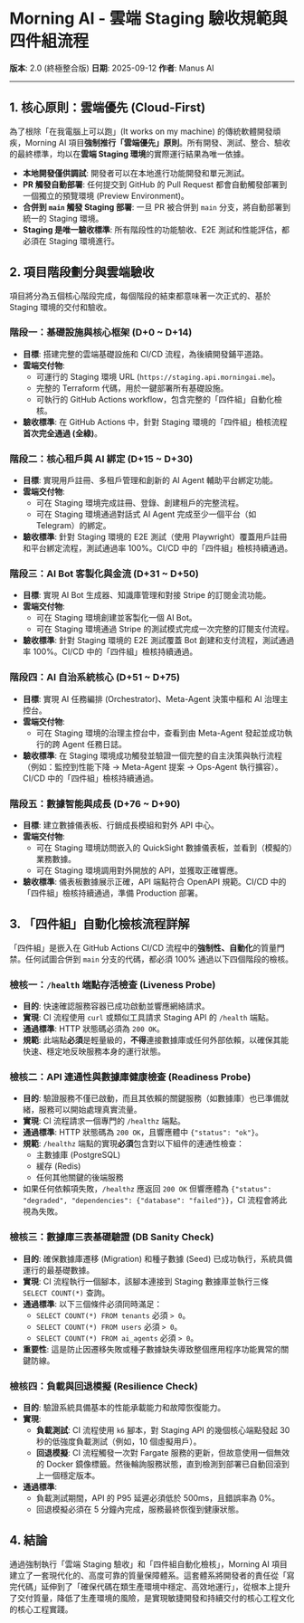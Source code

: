 


# Morning AI - 雲端 Staging 驗收規範與四件組流程

**版本**: 2.0 (終極整合版)
**日期**: 2025-09-12
**作者**: Manus AI

---

## 1. **核心原則：雲端優先 (Cloud-First)**

為了根除「在我電腦上可以跑」(It works on my machine) 的傳統軟體開發頑疾，Morning AI 項目**強制推行「雲端優先」原則**。所有開發、測試、整合、驗收的最終標準，均以在**雲端 Staging 環境**的實際運行結果為唯一依據。

- **本地開發僅供調試**: 開發者可以在本地進行功能開發和單元測試。
- **PR 觸發自動部署**: 任何提交到 GitHub 的 Pull Request 都會自動觸發部署到一個獨立的預覽環境 (Preview Environment)。
- **合併到 `main` 觸發 Staging 部署**: 一旦 PR 被合併到 `main` 分支，將自動部署到統一的 Staging 環境。
- **Staging 是唯一驗收標準**: 所有階段性的功能驗收、E2E 測試和性能評估，都必須在 Staging 環境進行。

## 2. **項目階段劃分與雲端驗收**

項目將分為五個核心階段完成，每個階段的結束都意味著一次正式的、基於 Staging 環境的交付和驗收。

### **階段一：基礎設施與核心框架 (D+0 ~ D+14)**
- **目標**: 搭建完整的雲端基礎設施和 CI/CD 流程，為後續開發鋪平道路。
- **雲端交付物**:
    - 可運行的 Staging 環境 URL (`https://staging.api.morningai.me`)。
    - 完整的 Terraform 代碼，用於一鍵部署所有基礎設施。
    - 可執行的 GitHub Actions workflow，包含完整的「四件組」自動化檢核。
- **驗收標準**: 在 GitHub Actions 中，針對 Staging 環境的「四件組」檢核流程**首次完全通過 (全綠)**。

### **階段二：核心租戶與 AI 綁定 (D+15 ~ D+30)**
- **目標**: 實現用戶註冊、多租戶管理和創新的 AI Agent 輔助平台綁定功能。
- **雲端交付物**:
    - 可在 Staging 環境完成註冊、登錄、創建租戶的完整流程。
    - 可在 Staging 環境通過對話式 AI Agent 完成至少一個平台（如 Telegram）的綁定。
- **驗收標準**: 針對 Staging 環境的 E2E 測試（使用 Playwright）覆蓋用戶註冊和平台綁定流程，測試通過率 100%。CI/CD 中的「四件組」檢核持續通過。

### **階段三：AI Bot 客製化與金流 (D+31 ~ D+50)**
- **目標**: 實現 AI Bot 生成器、知識庫管理和對接 Stripe 的訂閱金流功能。
- **雲端交付物**:
    - 可在 Staging 環境創建並客製化一個 AI Bot。
    - 可在 Staging 環境通過 Stripe 的測試模式完成一次完整的訂閱支付流程。
- **驗收標準**: 針對 Staging 環境的 E2E 測試覆蓋 Bot 創建和支付流程，測試通過率 100%。CI/CD 中的「四件組」檢核持續通過。

### **階段四：AI 自治系統核心 (D+51 ~ D+75)**
- **目標**: 實現 AI 任務編排 (Orchestrator)、Meta-Agent 決策中樞和 AI 治理主控台。
- **雲端交付物**:
    - 可在 Staging 環境的治理主控台中，查看到由 Meta-Agent 發起並成功執行的跨 Agent 任務日誌。
- **驗收標準**: 在 Staging 環境成功觸發並驗證一個完整的自主決策與執行流程（例如：監控到性能下降 → Meta-Agent 提案 → Ops-Agent 執行擴容）。CI/CD 中的「四件組」檢核持續通過。

### **階段五：數據智能與成長 (D+76 ~ D+90)**
- **目標**: 建立數據儀表板、行銷成長模組和對外 API 中心。
- **雲端交付物**:
    - 可在 Staging 環境訪問嵌入的 QuickSight 數據儀表板，並看到（模擬的）業務數據。
    - 可在 Staging 環境調用對外開放的 API，並獲取正確響應。
- **驗收標準**: 儀表板數據展示正確，API 端點符合 OpenAPI 規範。CI/CD 中的「四件組」檢核持續通過，準備 Production 部署。

## 3. **「四件組」自動化檢核流程詳解**

「四件組」是嵌入在 GitHub Actions CI/CD 流程中的**強制性、自動化**的質量門禁。任何試圖合併到 `main` 分支的代碼，都必須 100% 通過以下四個階段的檢核。

### **檢核一：`/health` 端點存活檢查 (Liveness Probe)**
- **目的**: 快速確認服務容器已成功啟動並響應網絡請求。
- **實現**: CI 流程使用 `curl` 或類似工具請求 Staging API 的 `/health` 端點。
- **通過標準**: HTTP 狀態碼必須為 `200 OK`。
- **規範**: 此端點**必須**是輕量級的，**不得**連接數據庫或任何外部依賴，以確保其能快速、穩定地反映服務本身的運行狀態。

### **檢核二：API 連通性與數據庫健康檢查 (Readiness Probe)**
- **目的**: 驗證服務不僅已啟動，而且其依賴的關鍵服務（如數據庫）也已準備就緒，服務可以開始處理真實流量。
- **實現**: CI 流程請求一個專門的 `/healthz` 端點。
- **通過標準**: HTTP 狀態碼為 `200 OK`，且響應體中 `{"status": "ok"}`。
- **規範**: `/healthz` 端點的實現**必須**包含對以下組件的連通性檢查：
    - 主數據庫 (PostgreSQL)
    - 緩存 (Redis)
    - 任何其他關鍵的後端服務
- 如果任何依賴項失敗，`/healthz` 應返回 `200 OK` 但響應體為 `{"status": "degraded", "dependencies": {"database": "failed"}}`，CI 流程會將此視為失敗。

### **檢核三：數據庫三表基礎驗證 (DB Sanity Check)**
- **目的**: 確保數據庫遷移 (Migration) 和種子數據 (Seed) 已成功執行，系統具備運行的最基礎數據。
- **實現**: CI 流程執行一個腳本，該腳本連接到 Staging 數據庫並執行三條 `SELECT COUNT(*)` 查詢。
- **通過標準**: 以下三個條件必須同時滿足：
    - `SELECT COUNT(*) FROM tenants` 必須 `> 0`。
    - `SELECT COUNT(*) FROM users` 必須 `> 0`。
    - `SELECT COUNT(*) FROM ai_agents` 必須 `> 0`。
- **重要性**: 這是防止因遷移失敗或種子數據缺失導致整個應用程序功能異常的關鍵防線。

### **檢核四：負載與回退模擬 (Resilience Check)**
- **目的**: 驗證系統具備基本的性能承載能力和故障恢復能力。
- **實現**:
    - **負載測試**: CI 流程使用 `k6` 腳本，對 Staging API 的幾個核心端點發起 30 秒的低強度負載測試（例如，10 個虛擬用戶）。
    - **回退模擬**: CI 流程觸發一次對 Fargate 服務的更新，但故意使用一個無效的 Docker 鏡像標籤。然後輪詢服務狀態，直到檢測到部署已自動回滾到上一個穩定版本。
- **通過標準**:
    - 負載測試期間，API 的 P95 延遲必須低於 500ms，且錯誤率為 0%。
    - 回退模擬必須在 5 分鐘內完成，服務最終恢復到健康狀態。

## 4. **結論**

通過強制執行「雲端 Staging 驗收」和「四件組自動化檢核」，Morning AI 項目建立了一套現代化的、高度可靠的質量保障體系。這套體系將開發者的責任從「寫完代碼」延伸到了「確保代碼在類生產環境中穩定、高效地運行」，從根本上提升了交付質量，降低了生產環境的風險，是實現敏捷開發和持續交付的核心工程文化的核心工程實踐。

